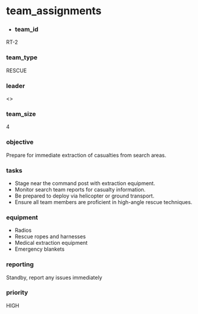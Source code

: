 # team_assignments
- ### team_id
RT-2
### team_type
RESCUE
### leader
<>
### team_size
4
### objective
Prepare for immediate extraction of casualties from search areas.
### tasks
- Stage near the command post with extraction equipment.
- Monitor search team reports for casualty information.
- Be prepared to deploy via helicopter or ground transport.
- Ensure all team members are proficient in high-angle rescue techniques.
### equipment
- Radios
- Rescue ropes and harnesses
- Medical extraction equipment
- Emergency blankets
### reporting
Standby, report any issues immediately
### priority
HIGH
